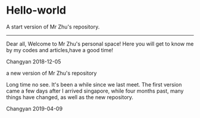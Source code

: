 # Hello-world
A start version of Mr Zhu's repository.

--------------------------------
Dear all,
Welcome to Mr Zhu's personal space!
Here you will get to know me by my codes and articles,have a good time!

Changyan
2018-12-05

a new version of Mr Zhu's repository

Long time no see. It's been a while since we last meet. The first version came a few days after I arrived singapore, while four months past, many things have changed, as well as the new repository.

Changyan
2019-04-09
